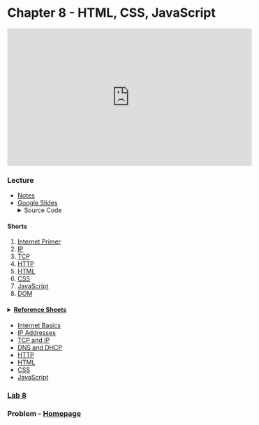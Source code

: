 # Chapter 8 - HTML, CSS, JavaScript

<iframe width="560" height="315" src="https://www.youtube.com/embed/5g0x2xv3aHU" title="YouTube video player" frameborder="0" allow="accelerometer; autoplay; clipboard-write; encrypted-media; gyroscope; picture-in-picture" allowfullscreen></iframe>

### Lecture
<ul>
  <li><a href="https://cs50.harvard.edu/ap/2022/curriculum/x/notes/8/">Notes</a></li>
  <li><a href="https://docs.google.com/presentation/d/1I4J3nuca8unFlPT_6ilP9Xz1E1jyA-TkUZ2RIbiUbnk/edit?usp=sharing">Google Slides</a></li>

  <details><summary>Source Code</summary>
    <ul>
      <li><a href="https://cdn.cs50.net/2020/fall/lectures/8/src8/">Index</a></li>
      <li><a href="https://cdn.cs50.net/2020/fall/lectures/8/src8.pdf">PDF</a></li>
      <li><a href="https://cdn.cs50.net/2020/fall/lectures/8/src8.zip">Zip</a></li>
    </ul>
  </details>  
</ul>

#### Shorts
  1. [Internet Primer](https://cs50.harvard.edu/ap/2022/curriculum/x/shorts/internet_primer/)
  2. [IP](https://cs50.harvard.edu/ap/2022/curriculum/x/shorts/ip/)
  3. [TCP](https://cs50.harvard.edu/ap/2022/curriculum/x/shorts/tcp/)
  1. [HTTP](https://cs50.harvard.edu/ap/2022/curriculum/x/shorts/http/)
  1. [HTML](https://cs50.harvard.edu/ap/2022/curriculum/x/shorts/html/)
  1. [CSS](https://cs50.harvard.edu/ap/2022/curriculum/x/shorts/css/)
  1. [JavaScript](https://cs50.harvard.edu/ap/2022/curriculum/x/shorts/javascript/)
  1. [DOM](https://cs50.harvard.edu/ap/2022/curriculum/x/shorts/dom/)

#### <details><summary>[Reference Sheets](\apcsp\assets\pdfs\webRefSheeets.pdf)</summary>
  <ul>
    <li data-marker="*"><a href="\apcsp\assets\pdfs\internet_basics.pdf">Internet Basics</a></li>
    <li data-marker="*"><a href="\apcsp\assets\pdfs\ip_addresses.pdf">IP Addresses</a></li>
    <li data-marker="*"><a href="\apcsp\assets\pdfs\tcp_and_ip.pdf">TCP and IP</a></li>
    <li data-marker="*"><a href="\apcsp\assets\pdfs\dns_and_dhcp.pdf">DNS and DHCP</a></li>
    <li data-marker="*"><a href="\apcsp\assets\pdfs\http.pdf">HTTP</a></li>
    <li data-marker="*"><a href="\apcsp\assets\pdfs\html.pdf">HTML</a></li>
    <li data-marker="*"><a href="\apcsp\assets\pdfs\css.pdf">CSS</a></li>
    <li data-marker="*"><a href="\apcsp\assets\pdfs\javascript.pdf">JavaScript</a></li>
  </ul>
  </details>

### [Lab 8](https://cs50.harvard.edu/ap/2022/curriculum/x/labs/8/)

### Problem - [Homepage](https://cs50.harvard.edu/ap/2022/curriculum/x/psets/8/homepage/)

